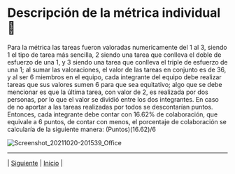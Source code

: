 # Descripción de la métrica individual 📝
Para la métrica las tareas fueron valoradas numericamente del 1 al 3, siendo 1 el tipo de tarea más sencilla, 2 siendo una tarea que conlleva el doble de esfuerzo de una 1, y 3 siendo una tarea que conlleva el triple de esfuerzo de una 1; al sumar las valoraciones, el valor de las tareas en conjunto es de 36, y al ser 6 miembros en el equipo, cada integrante del equipo debe realizar tareas que sus valores sumen 6 para que sea equitativo; algo que se debe mencionar es que la última tarea, con valor de 2, es realizada por dos personas, por lo que el valor se dividió entre los dos integrantes. En caso de no aportar a las tareas realizadas por todos se descontarían puntos.
Entonces, cada integrante debe contar con 16.62% de colaboración, que equivale a 6 puntos, de contar con menos, el porcentaje de colaboración se calcularía de la siguiente manera: (Puntos)(16.62)/6


![Screenshot_20211020-201539_Office](https://user-images.githubusercontent.com/92338579/138195403-cfdefe01-1e8b-41c8-892f-8b63c681ad22.jpg)

-----------------

| [Siguiente]( https://github.com/Juanca1984/Blockchain/blob/main/Documentaci%C3%B3n/Primera%20Entrega/Bitacora.md#bit%C3%A1cora- "Siguiente") |
[Inicio]( https://github.com/Juanca1984/Blockchain#the-blockchain-project "Inicio") |
